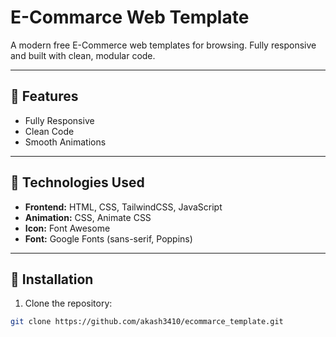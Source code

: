 # E-Commarce Web Template

<!-- A modern E-Commerce web application for browsing, shopping, and managing products. Fully responsive and built with clean, modular code. -->

A modern free E-Commerce web templates for browsing. Fully responsive and built with clean, modular code.

---

## 🔹 Features

<!-- - User authentication (Login/Register)
- Browse products by categories
- Product search with filters
- Shopping cart & checkout
- Order tracking
- Mobile responsive design
- Smooth animations and UI effects
- Admin dashboard for product management (Add/Edit/Delete)
- Dark & light mode support (optional) -->

- Fully Responsive
- Clean Code
- Smooth Animations

---

## 🔹 Technologies Used

- **Frontend:** HTML, CSS, TailwindCSS, JavaScript
- **Animation:** CSS, Animate CSS
- **Icon:** Font Awesome
- **Font:** Google Fonts (sans-serif, Poppins)
<!-- - **Backend:** Django, Django REST Framework
- **Database:** SQLite / PostgreSQL
- **Authentication:** Django built-in auth
- **Icons & Fonts:** Font Awesome
- **Other Libraries:** Alpine.js (optional), Chart.js (optional) -->

---

## 🔹 Installation

1. Clone the repository:

```bash
git clone https://github.com/akash3410/ecommarce_template.git
```
